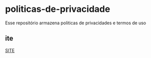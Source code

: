 # politicas-de-privacidade
Esse repositório armazena politicas de privacidades e termos de uso

## ite
[SITE](https://edsondomingos.github.io/politicas-de-privacidade)